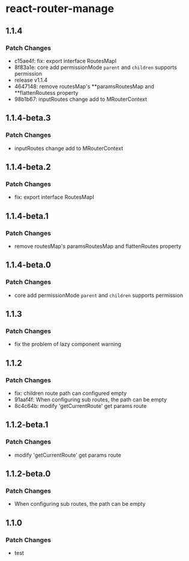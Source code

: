 # react-router-manage

## 1.1.4

### Patch Changes

- c15ae4f: fix: export interface RoutesMapI
- 8f83a1e: core add permissionMode `parent` and `children` supports permission
- release v1.1.4
- 4647148: remove routesMap's **paramsRoutesMap and **flattenRoutess property
- 98b1b67: inputRoutes change add to MRouterContext

## 1.1.4-beta.3

### Patch Changes

- inputRoutes change add to MRouterContext

## 1.1.4-beta.2

### Patch Changes

- fix: export interface RoutesMapI

## 1.1.4-beta.1

### Patch Changes

- remove routesMap's paramsRoutesMap and flattenRoutes property

## 1.1.4-beta.0

### Patch Changes

- core add permissionMode `parent` and `children` supports permission

## 1.1.3

### Patch Changes

- fix the problem of lazy component warning

## 1.1.2

### Patch Changes

- fix: children route path can configured empty
- 91aaf4f: When configuring sub routes, the path can be empty
- 8c4c64b: modify 'getCurrentRoute' get params route

## 1.1.2-beta.1

### Patch Changes

- modify 'getCurrentRoute' get params route

## 1.1.2-beta.0

### Patch Changes

- When configuring sub routes, the path can be empty

## 1.1.0

### Patch Changes

- test
